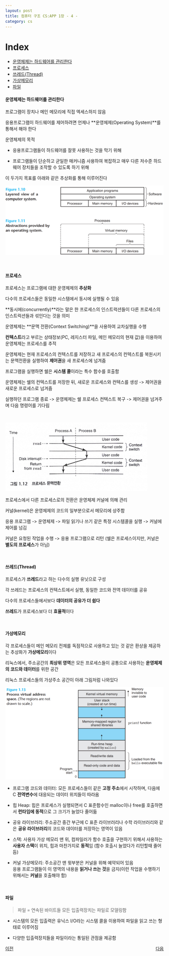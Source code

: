 ```yaml
---
layout: post 
title: 컴퓨터 구조 CS:APP 1장 - 4 -
category: cs
---
```


# Index
- [운영체제는 하드웨어를 관리한다](#운영체제는-하드웨어를-관리한다)
- [프로세스](#프로세스)
- [쓰레드(Thread)](#쓰레드thread)
- [가상메모리](#가상메모리)
- [파일](#파일)


#### 운영체제는 하드웨어를 관리한다

프로그램이 장치나 메인 메모리에 직접 엑세스하지 않음

응용프로그램이 하드웨어를 제어하려면 언제나 **운영체제(Operating System)**를 통해서 해야 한다

운영체제의 목적

- 응용프로그램들이 하드웨어를 잘못 사용하는 것을 막기 위해 

- 프로그램들이 단순하고 균일한 매커니즘 사용하여 복잡하고 매우 다른 저수준 하드웨어 장치들을 조작할 수 있도록 하기 위해

이 두가지 목표를 아래와 같은 추상화를 통해 이루어진다


![컴퓨터 시스템의 계층화 모습과 운영체제에 의한 추상화](/assets/images/cs/cs-app/cs-app-01-04-01.png)

&nbsp;

#### 프로세스

프로세스는 프로그램에 대한 운영체제의 **추상화**

다수의 프로세스들은 동일한 시스템에서 동시에 실행될 수 있음

**동시에(concurrently)**라는 말은 한 프로세스의 인스트럭션들이 다른 프로세스의 인스트럭션들과 섞인다는 것을 의미

운영체제는 **문맥 전환(Context Switching)**을 사용하여 교차실행을 수행

**컨텍스트**라고 부르는 상태정보(PC, 레지스터 파일, 메인 메모리의 현재 값)을 이용하여 운영체제는 프로세스를 추적

운영체제는 현재 프로세스의 컨텍스트를 저장하고 새 프로세스의 컨텍스트를 복원시키는 문맥전환을 실행하여 **제어권**을 새 프로세스에 넘겨줌

프로그램을 실행하면 쉘은 **시스템 콜**이라는 특수 함수를 호출함

운영체제는 쉘의 컨텍스트를 저장한 뒤, 새로운 프로세스와 컨텍스를 생성 -> 제어권을 새로운 프로세스로 넘겨줌

실행하던 프로그램 종료 -> 운영체제는 쉘 프로세스 컨텍스트 복구 -> 제어권을 넘겨주며 다음 명령어를 기다림

&nbsp;

![프로세스 문맥전환](/assets/images/cs/cs-app/cs-app-01-04-02.png)


프로세스에서 다른 프로세스로의 전환은 운영체제 커널에 의해 관리

커널(kernel)은 운영체제의 코드의 일부분으로서 메모리에 상주함

응용 프로그램 -> 운영체제 -> 파일 읽기나 쓰기 같은 특정 시스템콜을 실행 -> 커널에 제어를 넘김

커널은 요청된 작업을 수행 -> 응용 프로그램으로 리턴 (쉘은 프로세스이지만, 커널은 **별도의 프로세스**가 아님)

&nbsp;

#### 쓰레드(Thread)

프로세스가 **쓰레드**라고 하는 다수의 실행 유닛으로 구성

각 쓰레드는 프로세스의 컨텍스트에서 실행, 동일한 코드와 전역 데이터를 공유

다수의 프로세스들에서보다 **데이터의 공유가 더 쉽다**

**쓰레드**가 프로세스보다 더 **효율적**이다

&nbsp;

#### 가상메모리

각 프로세스들이 메인 메모리 전체를 독점적으로 사용하고 있는 것 같은 환상을 제공하는 추상화가 **가상메모리**이다

리눅스에서, 주소공간의 **최상위 영역**은 모든 프로세스들이 공통으로 사용하는 **운영체제의 코드와 데이터**를 위한 공간

리눅스 프로세스들의 가상주소 공간이 아래 그림처럼 나와있다

![프로세스 가상주소공간](/assets/images/cs/cs-app/cs-app-01-04-03.png)

- 프로그램 코드와 데이터: 모든 프로세스들이 같은 **고정 주소**에서 시작하며, 다음에 C **전역변수**에 대응되는 데이터 위치들이 따라옴

- 힙 Heap: 힙은 프로세스가 실행되면서 C 표준함수인 malloc이나 free를 호출하면서 **런타임에 동적**으로 그 크기가 늘었다 줄어듦

- 공유 라이브러리: 주소공간 중간 부근에 C 표준 라이브러리나 수학 라이브러리와 같은 **공유 라이브러리**의 코드와 데이터를 저장하는 영역이 있음

- 스택: 사용자 가상 메모리 맨 위, 컴파일러가 함수 호출을 구현하기 위해서 사용하는 **사용자 스택**이 위치, 힙과 마찬가지로 **동적**임 (함수 호출시 늘었다가 리턴할때 줄어듬)

- 커널 가상메모리: 주소공간 맨 윗부분은 커널을 위해 예약되어 있음   
  응용 프로그램들이 이 영역의 내용을 **읽거나 쓰는 것**을 금지(이런 작업을 수행하기 위해서는 **커널**을 호출해야 함)

  &nbsp;

#### 파일

> 파일 = 연속된 바이트들 모든 입출력장치는 파일로 모델링함

- 시스템의 모든 입출력은 유닉스 I/O라는 시스템 콜을 이용하여 파일을 읽고 쓰는 형태로 이루어짐

- 다양한 입출력장치들을 파일이라는 통일된 관점을 제공함

<p style="display: flex; justify-content: space-between;">
<a href="cs-01-03.html">이전</a>
<a href="cs-01-05.html">다음</a>
</p>